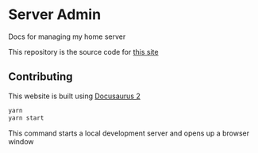 # Server Admin

Docs for managing my home server

This repository is the source code for [this site](https://server-admin-docs.vercel.app/)

## Contributing

This website is built using [Docusaurus 2](https://docusaurus.io/)

```sh
yarn
yarn start
```

This command starts a local development server and opens up a browser window
